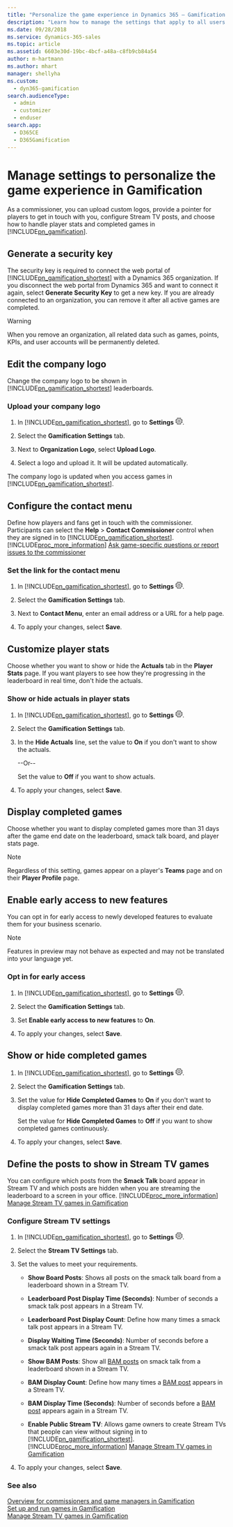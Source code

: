 ```yaml
---
title: "Personalize the game experience in Dynamics 365 – Gamification | Microsoft Docs"
description: "Learn how to manage the settings that apply to all users of Dynamics 365 – Gamification."
ms.date: 09/28/2018
ms.service: dynamics-365-sales
ms.topic: article
ms.assetid: 6603e30d-19bc-4bcf-a48a-c8fb9cb84a54
author: m-hartmann
ms.author: mhart
manager: shellyha
ms.custom: 
  - dyn365-gamification
search.audienceType: 
  - admin
  - customizer
  - enduser
search.app: 
  - D365CE
  - D365Gamification
---
```


# Manage settings to personalize the game experience in Gamification

As a commissioner, you can upload custom logos, provide a pointer for players to get in touch with you, configure Stream TV posts, and choose how to handle player stats and completed games in [!INCLUDE[pn_gamification](../includes/pn-gamification.md)].  

## Generate a security key

The security key is required to connect the web portal of [!INCLUDE[pn_gamification_shortest](../includes/pn-gamification-shortest.md)] with a Dynamics 365 organization. If you disconnect the web portal from Dynamics 365 and want to connect it again, select **Generate Security Key** to get a new key.
If you are already connected to an organization, you can remove it after all active games are completed. 

> [!WARNING]
> When you remove an organization, all related data such as games, points, KPIs, and user accounts will be permanently deleted.

## Edit the company logo  

Change the company logo to be shown in [!INCLUDE[pn_gamification_shortest](../includes/pn-gamification-shortest.md)] leaderboards.  

### Upload your company logo  

1. In [!INCLUDE[pn_gamification_shortest](../includes/pn-gamification-shortest.md)],  go to **Settings** ![Settings button in Gamification](media/settings-symbol-gamification.png "Settings button in Gamification").  

2. Select the **Gamification Settings** tab.  

3. Next to **Organization Logo**, select **Upload Logo**.  

4. Select a logo and upload it. It will be updated automatically.

The company logo is updated when you access games in [!INCLUDE[pn_gamification_shortest](../includes/pn-gamification-shortest.md)].  

## Configure the contact menu

Define how players and fans get in touch with the commissioner. Participants can select the **Help** > **Contact Commissioner** control when they are signed in to [!INCLUDE[pn_gamification_shortest](../includes/pn-gamification-shortest.md)]. [!INCLUDE[proc_more_information](../includes/proc-more-information-md.md)] [Ask game-specific questions or report issues to the commissioner](contact-commissioner.md)  

### Set the link for the contact menu  

1. In [!INCLUDE[pn_gamification_shortest](../includes/pn-gamification-shortest.md)], go to **Settings** ![Settings button in Gamification](media/settings-symbol-gamification.png "Settings button in Gamification").  

2. Select the **Gamification Settings** tab.  

3. Next to **Contact Menu**, enter an email address or a URL for a help page.  

4. To apply your changes, select **Save**.

## Customize player stats

Choose whether you want to show or hide the **Actuals** tab in the **Player Stats** page. If you want players to see how they're progressing in the leaderboard in real time, don't hide the actuals.  

### Show or hide actuals in player stats  

1. In [!INCLUDE[pn_gamification_shortest](../includes/pn-gamification-shortest.md)], go to **Settings** ![Settings button in Gamification](media/settings-symbol-gamification.png "Settings button in Gamification").  

2. Select the **Gamification Settings** tab.  

3. In the **Hide Actuals** line, set the value to **On** if you don't want to show the actuals.  

    --Or--  

    Set the value to **Off** if you want to show actuals.  

4. To apply your changes, select **Save**.  

## Display completed games  

 Choose whether you want to display completed games more than 31 days after the game end date on the leaderboard, smack talk board, and player stats page.  

> [!NOTE]
>  Regardless of this setting, games appear on a player's **Teams** page and on their **Player Profile** page.  

## Enable early access to new features

You can opt in for early access to newly developed features to evaluate them for your business scenario.

> [!NOTE]
> Features in preview may not behave as expected and may not be translated into your language yet.

### Opt in for early access

1. In [!INCLUDE[pn_gamification_shortest](../includes/pn-gamification-shortest.md)], go to **Settings** ![Settings button in Gamification](media/settings-symbol-gamification.png "Settings button in Gamification").

2. Select the **Gamification Settings** tab.

3. Set **Enable early access to new features** to **On**.

4. To apply your changes, select **Save**.


## Show or hide completed games  

1. In [!INCLUDE[pn_gamification_shortest](../includes/pn-gamification-shortest.md)], go to **Settings** ![Settings button in Gamification](media/settings-symbol-gamification.png "Settings button in Gamification").  

2. Select the **Gamification Settings** tab.  

3. Set the value for **Hide Completed Games** to **On** if you don't want to display completed games more than 31 days after their end date.  

    Set the value for **Hide Completed Games** to **Off** if you want to show completed games continuously.  

4. To apply your changes, select **Save**.  

## Define the posts to show in Stream TV games  

 You can configure which posts from the **Smack Talk** board appear in Stream TV and which posts are hidden when you are streaming the leaderboard to a screen in your office. [!INCLUDE[proc_more_information](../includes/proc-more-information-md.md)] [Manage Stream TV games in Gamification](configure-view-tvs.md)  

### Configure Stream TV settings  

1. In [!INCLUDE[pn_gamification_shortest](../includes/pn-gamification-shortest.md)], go to **Settings** ![Settings button in Gamification](media/settings-symbol-gamification.png "Settings button in Gamification").  

2. Select the **Stream TV Settings** tab.  

3. Set the values to meet your requirements.  

   - **Show Board Posts**: Shows all posts on the smack talk board from a leaderboard shown in a Stream TV.  

   - **Leaderboard Post Display Time (Seconds)**: Number of seconds a smack talk post appears in a Stream TV.  

   - **Leaderboard Post Display Count**: Define how many times a smack talk post appears in a Stream TV.  

   - **Display Waiting Time (Seconds)**: Number of seconds before a smack talk post appears again in a Stream TV.  

   - **Show BAM Posts**: Show all [BAM posts](glossary.md#bam-posts) on smack talk from a leaderboard shown in a Stream TV.  

   - **BAM Display Count**: Define how many times a [BAM post](glossary.md#bam-posts) appears in a Stream TV.  

   - **BAM Display Time (Seconds)**: Number of seconds before a [BAM post](glossary.md#bam-posts) appears again in a Stream TV.  

   - **Enable Public Stream TV**: Allows game owners to create Stream TVs that people can view without signing in to [!INCLUDE[pn_gamification_shortest](../includes/pn-gamification-shortest.md)]. [!INCLUDE[proc_more_information](../includes/proc-more-information-md.md)] [Manage Stream TV games in Gamification](configure-view-tvs.md)  

4. To apply your changes, select **Save**.

### See also  

 [Overview for commissioners and game managers in Gamification](for-commissioners-game-managers.md)   
 [Set up and run games in Gamification](run-games.md)   
 [Manage Stream TV games in Gamification](configure-view-tvs.md)
